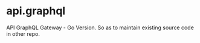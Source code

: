 # api.graphql
API GraphQL Gateway - Go Version. So as to maintain existing source code in other repo.
